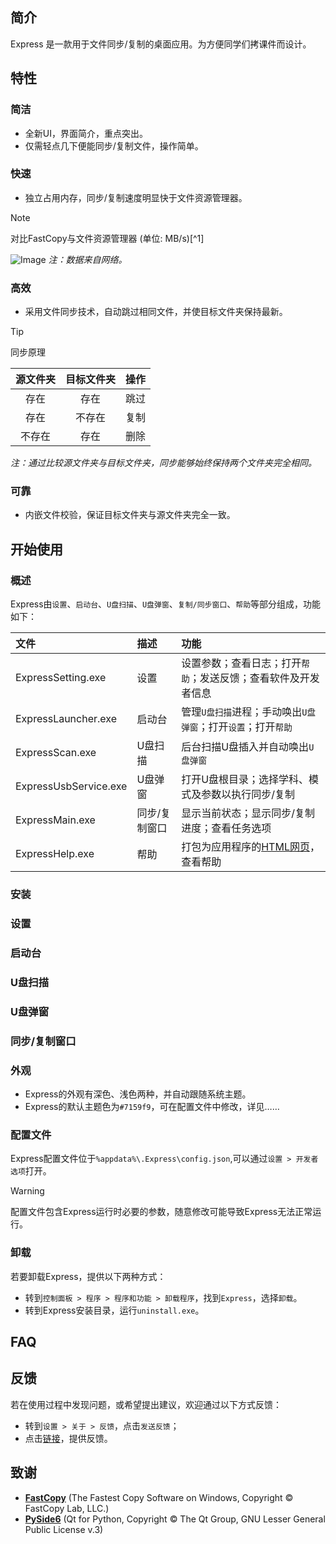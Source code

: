 ## 简介
 
Express 是一款用于文件同步/复制的桌面应用。为方便同学们拷课件而设计。
 
## 特性
 
### 简洁

- 全新UI，界面简介，重点突出。
- 仅需轻点几下便能同步/复制文件，操作简单。

### 快速

- 独立占用内存，同步/复制速度明显快于文件资源管理器。
 
> [!NOTE]
> 对比FastCopy与文件资源管理器 (单位: MB/s)[^1]
> 
> ![Image](https://github.com/user-attachments/assets/27d2be24-e750-4085-948e-13382ecc1034)
> *注：数据来自网络。*

### 高效

- 采用文件同步技术，自动跳过相同文件，并使目标文件夹保持最新。
 
> [!TIP]
> 同步原理
>
> |源文件夹|目标文件夹|操作|
> |:-:|:-:|:-:|
> |存在|存在|跳过|
> |存在|不存在|复制|
> |不存在|存在|删除|
>
> *注：通过比较源文件夹与目标文件夹，同步能够始终保持两个文件夹完全相同。*

### 可靠

- 内嵌文件校验，保证目标文件夹与源文件夹完全一致。
 
## 开始使用

### 概述
Express由`设置`、`启动台`、`U盘扫描`、`U盘弹窗`、`复制/同步窗口`、`帮助`等部分组成，功能如下：

|文件|描述|功能|
|:-|:-|:-|
|ExpressSetting.exe|设置|设置参数；查看日志；打开`帮助`；发送反馈；查看软件及开发者信息|
|ExpressLauncher.exe|启动台|管理`U盘扫描`进程；手动唤出`U盘弹窗`；打开`设置`；打开`帮助`|
|ExpressScan.exe|U盘扫描|后台扫描U盘插入并自动唤出`U盘弹窗`|
|ExpressUsbService.exe|U盘弹窗|打开U盘根目录；选择学科、模式及参数以执行同步/复制|
|ExpressMain.exe|同步/复制窗口|显示当前状态；显示同步/复制进度；查看任务选项|
|ExpressHelp.exe|帮助|打包为应用程序的[HTML网页](https://sudo0015.github.io/post/Express%20-bang-zhu.html)，查看帮助|

### 安装

### 设置

### 启动台

### U盘扫描

### U盘弹窗

### 同步/复制窗口

### 外观
- Express的外观有深色、浅色两种，并自动跟随系统主题。
- Express的默认主题色为`#7159f9`，可在配置文件中修改，详见……

### 配置文件
Express配置文件位于`%appdata%\.Express\config.json`,可以通过`设置 > 开发者选项`打开。
> [!WARNING]
> 配置文件包含Express运行时必要的参数，随意修改可能导致Express无法正常运行。

### 卸载
若要卸载Express，提供以下两种方式：
- 转到`控制面板 > 程序 > 程序和功能 > 卸载程序`，找到`Express`，选择`卸载`。
- 转到Express安装目录，运行`uninstall.exe`。

## FAQ

## 反馈
若在使用过程中发现问题，或希望提出建议，欢迎通过以下方式反馈：
- 转到`设置 > 关于 > 反馈`，点击`发送反馈`；
- 点击[链接](https://github.com/sudo0015/Express/issues)，提供反馈。

## 致谢
- **[FastCopy](https://fastcopy.jp/)** (The Fastest Copy Software on Windows, Copyright © FastCopy Lab, LLC.)
- **[PySide6](https://doc.qt.io/qtforpython-6/)** (Qt for Python, Copyright © The Qt Group, GNU Lesser General Public License v.3)
